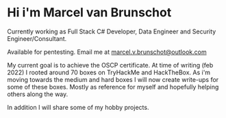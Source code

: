 # Hi i'm Marcel van Brunschot
Currently working as Full Stack C# Developer, Data Engineer and Security Engineer/Consultant.

Available for pentesting. Email me at marcel.v.brunschot@outlook.com

My current goal is to achieve the OSCP certificate. At time of writing (feb 2022) I rooted around 70 boxes on TryHackMe and HackTheBox. As i'm moving towards the medium and hard boxes I will now create write-ups for some of these boxes. Mostly as reference for myself and hopefully helping others along the way.

In addition I will share some of my hobby projects.
